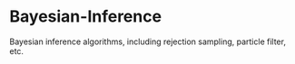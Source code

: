 # Bayesian-Inference
Bayesian inference algorithms, including rejection sampling, particle filter, etc. 
